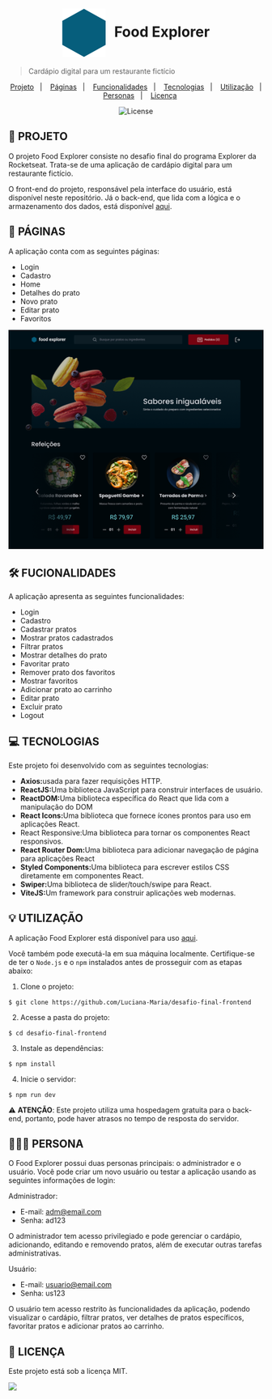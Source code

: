 <h1 align="center" style="text-align:center;">
  <img alt="Logo do Food Explorer" src="./src/assets/favicon.svg" style="vertical-align: middle; margin-right: 10px;">
  Food Explorer
</h1>

> Cardápio digital para um restaurante fictício

<p align="center">
  <a href="#project">Projeto</a>&nbsp;&nbsp;&nbsp;|&nbsp;&nbsp;&nbsp;
  <a href="#pages">Páginas</a>&nbsp;&nbsp;&nbsp;|&nbsp;&nbsp;&nbsp;
  <a href="#features">Funcionalidades</a>&nbsp;&nbsp;&nbsp;|&nbsp;&nbsp;&nbsp;
  <a href="#technologies">Tecnologias</a>&nbsp;&nbsp;&nbsp;|&nbsp;&nbsp;&nbsp;
  <a href="#usage">Utilização</a>&nbsp;&nbsp;&nbsp;|&nbsp;&nbsp;&nbsp;
  <a href="#users">Personas</a>&nbsp;&nbsp;&nbsp;|&nbsp;&nbsp;&nbsp;
  <a href="#license">Licença</a>
</p>

<p align="center">
  <img alt="License" src="https://img.shields.io/static/v1?label=license&message=MIT&color=49AA26&labelColor=000000">
</p>

<h2 id="project">📁 PROJETO</h2>

O projeto Food Explorer consiste no desafio final do programa Explorer da Rocketseat. Trata-se de uma aplicação de cardápio digital para um restaurante fictício.

O front-end do projeto, responsável pela interface do usuário, está disponível neste repositório. Já o back-end, que lida com a lógica e o armazenamento dos dados, está disponível [aqui](https://github.com/Luciana-Maria/desafio-final-backend).

<h2 id="pages">📃 PÁGINAS</h2>

A aplicação conta com as seguintes páginas:

- Login
- Cadastro
- Home
- Detalhes do prato
- Novo prato
- Editar prato
- Favoritos

!["Página home"](./src/assets/home.png)

<h2 id="features">🛠️ FUCIONALIDADES</h2>

A aplicação apresenta as seguintes funcionalidades:

- Login
- Cadastro
- Cadastrar pratos
- Mostrar pratos cadastrados
- Filtrar pratos
- Mostrar detalhes do prato
- Favoritar prato
- Remover prato dos favoritos
- Mostrar favoritos
- Adicionar prato ao carrinho
- Editar prato
- Excluir prato
- Logout

<h2 id="technologies">💻 TECNOLOGIAS</h2>

Este projeto foi desenvolvido com as seguintes tecnologias:

-  <strong>Axios:</strong>usada para fazer requisições HTTP.
-  <strong>ReactJS:</strong>Uma biblioteca JavaScript para construir interfaces de usuário.
-  <strong>ReactDOM:</strong>Uma biblioteca específica do React que lida com a manipulação do DOM
- <strong>React Icons:</strong>Uma biblioteca que fornece ícones prontos para uso em aplicações React.
- React Responsive:Uma biblioteca para tornar os componentes React responsivos.
-  <strong>React Router Dom:</strong>Uma biblioteca para adicionar navegação de página para aplicações React
-  <strong>Styled Components:</strong>Uma biblioteca para escrever estilos CSS diretamente em componentes React.
-  <strong>Swiper:</strong>Uma biblioteca de slider/touch/swipe para React.
-  <strong>ViteJS:</strong>Um framework para construir aplicações web modernas.

<h2 id="usage">💡 UTILIZAÇÃO</h2>

A aplicação Food Explorer está disponível para uso [aqui](https://foot-desafio.netlify.app).

Você também pode executá-la em sua máquina localmente. Certifique-se de ter o ``Node.js`` e o ``npm`` instalados antes de prosseguir com as etapas abaixo:

1. Clone o projeto:

```
$ git clone https://github.com/Luciana-Maria/desafio-final-frontend
```

2. Acesse a pasta do projeto:

```
$ cd desafio-final-frontend
```

3. Instale as dependências:

```
$ npm install
```

4. Inicie o servidor:

```
$ npm run dev
```

⚠️ **ATENÇÃO**: Este projeto utiliza uma hospedagem gratuita para o back-end, portanto, pode haver atrasos no tempo de resposta do servidor.

<h2 id="users">👩🏾‍💻 PERSONA</h2>

O Food Explorer possui duas personas principais: o administrador e o usuário. Você pode criar um novo usuário ou testar a aplicação usando as seguintes informações de login:

Administrador:

- E-mail: adm@email.com
- Senha: ad123

O administrador  tem acesso privilegiado e pode gerenciar o cardápio, adicionando, editando e removendo pratos, além de executar outras tarefas administrativas.

Usuário:

- E-mail: usuario@email.com
- Senha: us123

O usuário tem acesso restrito às funcionalidades da aplicação, podendo visualizar o cardápio, filtrar pratos, ver detalhes de pratos específicos, favoritar pratos e adicionar pratos ao carrinho.

<h2 id="license">📝 LICENÇA</h2>

Este projeto está sob a licença MIT.



<div style="display: flex;">
  <a href="https://www.linkedin.com/in/luciana-santos-maria/" target="_blank"><img src="https://img.shields.io/badge/-LinkedIn-%230077B5?style=for-the-badge&logo=linkedin&logoColor=white" style="margin-right: 2vw" target="_blank"></a>
 
</div>